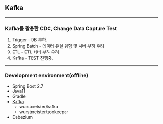 ## Kafka

--------------------
### Kafka를 활용한 CDC, Change Data Capture Test

  1. Trigger - DB 부하.
  2. Spring Batch - 데이터 유실 위험 및 서버 부하 우려
  3. ETL - ETL 서버 부하 우려
  4. Kafka - TEST 진행중.

--------------------
### Development environment(offline)
  - Spring Boot 2.7
  - Java11
  - Gradle
  - [Kafka](https://spring.io/projects/spring-kafka)
    - wurstmeister/kafka
    - wurstmeister/zookeeper
  - Debezium
